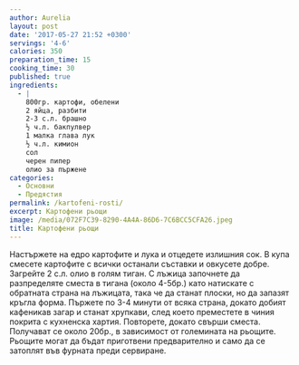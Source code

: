 ```yaml
---
author: Aurelia
layout: post
date: '2017-05-27 21:52 +0300'
servings: '4-6'
calories: 350
preparation_time: 15
cooking_time: 30
published: true
ingredients:
  - |
    800гр. картофи, обелени
    2 яйца, разбити
    2-3 с.л. брашно
    ½ ч.л. бакпулвер
    1 малка глава лук
    ½ ч.л. кимион
    сол
    черен пипер
    олио за пържене
categories:
  - Основни
  - Предястия
permalink: /kartofeni-rosti/
excerpt: Картофени рьощи
image: /media/072F7C39-8290-4A4A-86D6-7C6BCC5CFA26.jpeg
title: Картофени рьощи
---
```

Настържете на едро картофите и лука и отцедете излишния сок. В купа смесете картофите с всички останали съставки и овкусете добре. Загрейте 2 с.л. олио в голям тиган. С лъжица започнете да разпределяте сместа в тигана (около 4-5бр.) като натискате с обратната страна на лъжицата, така че да станат плоски, но да запазят кръгла форма. Пържете по 3-4 минути от всяка страна, докато добият кафеникав загар и станат хрупкави, след което преместете в чиния покрита с кухненска хартия. Повторете, докато свърши сместа. Получават се около 20бр., в зависимост от големината на рьощите. Рьощите могат да бъдат приготвени предварително и само да се затоплят във фурната преди сервиране.
